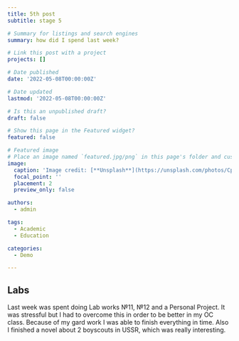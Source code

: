 ```yaml
---
title: 5th post
subtitle: stage 5

# Summary for listings and search engines
summary: how did I spend last week?

# Link this post with a project
projects: []

# Date published
date: '2022-05-08T00:00:00Z'

# Date updated
lastmod: '2022-05-08T00:00:00Z'

# Is this an unpublished draft?
draft: false

# Show this page in the Featured widget?
featured: false

# Featured image
# Place an image named `featured.jpg/png` in this page's folder and customize its options here.
image:
  caption: 'Image credit: [**Unsplash**](https://unsplash.com/photos/CpkOjOcXdUY)'
  focal_point: ''
  placement: 2
  preview_only: false

authors:
  - admin

tags:
  - Academic
  - Education

categories:
  - Demo

---
```


## Labs

Last week was spent doing Lab works №11, №12 and a Personal Project. It was stressful but I had to overcome this in order to be better in my OC class. Because of my gard work I was able to finish everything in time. Also I finished a novel about 2 boyscouts in USSR, which was really interesting.

